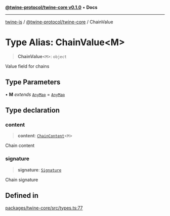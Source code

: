 [**@twine-protocol/twine-core v0.1.0**](../README.md) • **Docs**

***

[twine-js](../../../README.md) / [@twine-protocol/twine-core](../README.md) / ChainValue

# Type Alias: ChainValue\<M\>

> **ChainValue**\<`M`\>: `object`

Value field for chains

## Type Parameters

• **M** *extends* [`AnyMap`](AnyMap.md) = [`AnyMap`](AnyMap.md)

## Type declaration

### content

> **content**: [`ChainContent`](ChainContent.md)\<`M`\>

Chain content

### signature

> **signature**: [`Signature`](Signature.md)

Chain signature

## Defined in

[packages/twine-core/src/types.ts:77](https://github.com/twine-protocol/twine-js/blob/bc5370ff2573a6e5e5c7a912acc672967ce4c5db/packages/twine-core/src/types.ts#L77)
